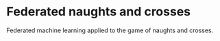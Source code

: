 # Federated naughts and crosses

Federated machine learning applied to the game of naughts and crosses.
